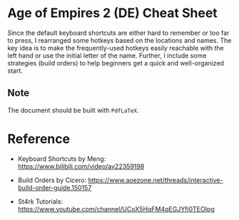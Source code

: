 # Age of Empires 2 (DE) Cheat Sheet

Since the default keyboard shortcuts are either hard to remember or too far to press, I rearranged some hotkeys based on the locations and names. The key idea is to make the frequently-used hotkeys easily reachable with the left hand or use the initial letter of the name. Further, I include some strategies (build orders) to help beginners get a quick and well-organized start.

## Note

The document should be built with `PdfLaTeX`.

# Reference

- Keyboard Shortcuts by Meng: https://www.bilibili.com/video/av22359198

- Build Orders by Cicero: https://www.aoezone.net/threads/interactive-build-order-guide.150157

- St4rk Tutorials: https://www.youtube.com/channel/UCoX5HqFM4qEGJYfj0TEOIpg
